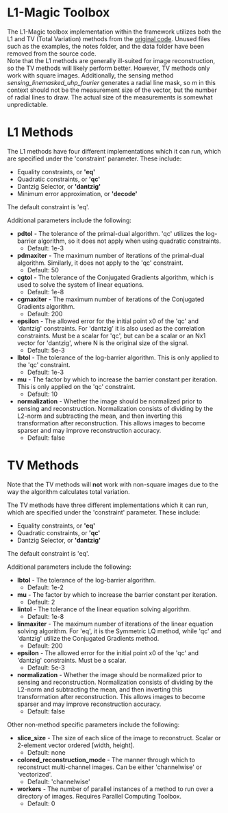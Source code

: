 # L1-Magic Toolbox
The L1-Magic toolbox implementation within the framework utilizes both the L1 and TV (Total Variation) methods from the [original code](https://statweb.stanford.edu/~candes/software/l1magic/). Unused files such as the examples, the notes folder, and the data folder have been removed from the source code.<br>
Note that the L1 methods are generally ill-suited for image reconstruction, so the TV methods will likely perform better. However, TV methods only work with square images.
Additionally, the sensing method *sensing_linemasked_uhp_fourier* generates a radial line mask, so *m* in this context should not be the measurement size of the vector, but the number of radial lines to draw. The actual size of the measurements is somewhat unpredictable.

# L1 Methods
The L1 methods have four different implementations which it can run, which are specified under the 'constraint' parameter. These include:
* Equality constraints, or **'eq'**
* Quadratic constraints, or **'qc'**
* Dantzig Selector, or **'dantzig'**
* Minimum error approximation, or **'decode'**

The default constraint is 'eq'.

Additional parameters include the following:
* **pdtol** - The tolerance of the primal-dual algorithm. 'qc' utilizes the log-barrier algorithm, so it does not apply when using quadratic constraints.
  * Default: 1e-3
* **pdmaxiter** - The maximum number of iterations of the primal-dual algorithm. Similarly, it does not apply to the 'qc' constraint.
  * Default: 50
* **cgtol** - The tolerance of the Conjugated Gradients algorithm, which is used to solve the system of linear equations.
  * Default: 1e-8
* **cgmaxiter** - The maximum number of iterations of the Conjugated Gradients algorithm.
  * Default: 200
* **epsilon** - The allowed error for the initial point x0 of the 'qc' and 'dantzig' constraints. For 'dantzig' it is also used as the correlation constraints. Must be a scalar for 'qc', but can be a scalar or an Nx1 vector for 'dantzig', where N is the original size of the signal.
  * Default: 5e-3
* **lbtol** - The tolerance of the log-barrier algorithm. This is only applied to the 'qc' constraint.
  * Default: 1e-3
* **mu** - The factor by which to increase the barrier constant per iteration. This is only applied on the 'qc' constraint.
  * Default: 10
* **normalization** - Whether the image should be normalized prior to sensing and reconstruction. Normalization consists of dividing by the L2-norm and subtracting the mean, and then inverting this transformation after reconstruction. This allows images to become sparser and may improve reconstruction accuracy.
  * Default: false

# TV Methods
Note that the TV methods will **not** work with non-square images due to the way the algorithm calculates total variation.

The TV methods have three different implementations which it can run, which are specified under the 'constraint' parameter. These include:
* Equality constraints, or **'eq'**
* Quadratic constraints, or **'qc'**
* Dantzig Selector, or **'dantzig'**

The default constraint is 'eq'.

Additional parameters include the following:
* **lbtol** - The tolerance of the log-barrier algorithm.
  * Default: 1e-2
* **mu** - The factor by which to increase the barrier constant per iteration.
  * Default: 2
* **lintol** - The tolerance of the linear equation solving algorithm.
  * Default: 1e-8
* **linmaxiter** - The maximum number of iterations of the linear equation solving algorithm. For 'eq', it is the Symmetric LQ method, while 'qc' and 'dantzig' utilize the Conjugated Gradients method.
  * Default: 200
* **epsilon** - The allowed error for the initial point x0 of the 'qc' and 'dantzig' constraints. Must be a scalar.
  * Default: 5e-3
* **normalization** - Whether the image should be normalized prior to sensing and reconstruction. Normalization consists of dividing by the L2-norm and subtracting the mean, and then inverting this transformation after reconstruction. This allows images to become sparser and may improve reconstruction accuracy.
  * Default: false

Other non-method specific parameters include the following:
* **slice_size** - The size of each slice of the image to reconstruct. Scalar or 2-element vector ordered [width, height].
  * Default: none
* **colored_reconstruction_mode** - The manner through which to reconstruct multi-channel images. Can be either 'channelwise' or 'vectorized'.
  * Default: 'channelwise'
* **workers** - The number of parallel instances of a method to run over a directory of images. Requires Parallel Computing Toolbox.
  * Default: 0
